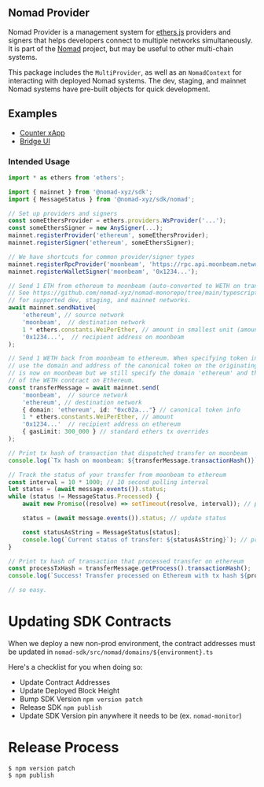 ## Nomad Provider

Nomad Provider is a management system for
[ethers.js](https://docs.ethers.io/v5/) providers and signers that helps
developers connect to multiple networks simultaneously. It is part
of the [Nomad](https://github.com/nomad-xyz/nomad-monorepo) project, but may
be useful to other multi-chain systems.

This package includes the `MultiProvider`, as well as an `NomadContext` for
interacting with deployed Nomad systems. The dev, staging, and mainnet Nomad
systems have pre-built objects for quick development.

## Examples

 - [Counter xApp](https://github.com/nomad-xyz/nomad-monorepo/tree/main/examples/counter-xapp)
 - [Bridge UI](https://github.com/nomad-xyz/nomad-monorepo/tree/main/examples/example-ui)

### Intended Usage

```ts
import * as ethers from 'ethers';

import { mainnet } from '@nomad-xyz/sdk';
import { MessageStatus } from '@nomad-xyz/sdk/nomad';

// Set up providers and signers
const someEthersProvider = ethers.providers.WsProvider('...');
const someEthersSigner = new AnySigner(...);
mainnet.registerProvider('ethereum', someEthersProvider);
mainnet.registerSigner('ethereum', someEthersSigner);

// We have shortcuts for common provider/signer types
mainnet.registerRpcProvider('moonbeam', 'https://rpc.api.moonbeam.network');
mainnet.registerWalletSigner('moonbeam', '0x1234...');

// Send 1 ETH from ethereum to moonbeam (auto-converted to WETH on transfer).
// See https://github.com/nomad-xyz/nomad-monorepo/tree/main/typescript/nomad-sdk/src/nomad/domains
// for supported dev, staging, and mainnet networks.
await mainnet.sendNative(
    'ethereum', // source network
    'moonbeam',  // destination network
    1 * ethers.constants.WeiPerEther, // amount in smallest unit (amount * 10^decimals)
    '0x1234...',  // recipient address on moonbeam
);

// Send 1 WETH back from moonbeam to ethereum. When specifying token info (3rd param),
// use the domain and address of the canonical token on the originating chain. Our 1 WETH
// is now on moonbeam but we still specify the domain 'ethereum' and the address
// of the WETH contract on Ethereum.
const transferMessage = await mainnet.send(
    'moonbeam',  // source network
    'ethereum', // destination network
    { domain: 'ethereum', id: "0xc02a..."} // canonical token info
    1 * ethers.constants.WeiPerEther, // amount
    '0x1234...'  // recipient address on ethereum
    { gasLimit: 300_000 } // standard ethers tx overrides
);

// Print tx hash of transaction that dispatched transfer on moonbeam
console.log(`Tx hash on moonbeam: ${transferMessage.transactionHash()}`);

// Track the status of your transfer from moonbeam to ethereum
const interval = 10 * 1000; // 10 second polling interval
let status = (await message.events()).status;
while (status != MessageStatus.Processed) {
    await new Promise((resolve) => setTimeout(resolve, interval)); // pause

    status = (await message.events()).status; // update status

    const statusAsString = MessageStatus[status];
    console.log(`Current status of transfer: ${statusAsString}`); // print status
}

// Print tx hash of transaction that processed transfer on ethereum
const processTxHash = transferMessage.getProcess().transactionHash();
console.log(`Success! Transfer processed on Ethereum with tx hash ${processTxHash}.`)

// so easy.
```

# Updating SDK Contracts

When we deploy a new non-prod environment, the contract addresses must be updated in `nomad-sdk/src/nomad/domains/${environment}.ts`

Here's a checklist for you when doing so:

- Update Contract Addresses
- Update Deployed Block Height
- Bump SDK Version `npm version patch`
- Release SDK `npm publish`
- Update SDK Version pin anywhere it needs to be (ex. `nomad-monitor`)

# Release Process

```
$ npm version patch
$ npm publish
```
